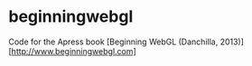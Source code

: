 beginningwebgl
==============

Code for the Apress book [Beginning WebGL (Danchilla, 2013)][http://www.beginningwebgl.com]
